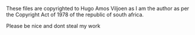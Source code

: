 These files are copyrighted to Hugo Amos Viljoen as I am the author as per the Copyright Act of 1978 of the republic of south africa.

Please be nice and dont steal my work

